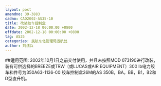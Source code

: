 ```yaml
---
layout: post
amendno: 39-3883
cadno: CAD2002-AS35-10
title: 改装绞车控制盒
date: 2002-12-18 00:00:00 +0800
effdate: 2002-12-18 00:00:00 +0800
tag: AS35
categories: 民航东北管理局适航处
author: 刘沈兵
---
```


##适用范围:
2002年10月1日之前交付使用，并且未按照MOD 073190进行改装，装有可供选择的BREEZE或TRW（或LUCAS或AIR EQUIPMENT）300 lb电力绞车和件号为350A63-1136-00 绞车控制盒26M的AS 350B，BA，BB，B1，B2和D型直升机。


